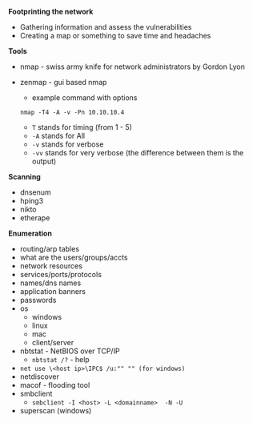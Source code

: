 **Footprinting the network**

* Gathering information and assess the vulnerabilities
* Creating a map or something to save time and headaches

**Tools**

* nmap - swiss army knife for network administrators by Gordon Lyon
* zenmap - gui based nmap

  * example command with options

  ```
  nmap -T4 -A -v -Pn 10.10.10.4
  ```

  * `T` stands for timing \(from 1 - 5\)
  * `-A` stands for All
  * `-v` stands for verbose
  * `-vv` stands for very verbose \(the difference between them is the output\)

**Scanning**

* dnsenum
* hping3
* nikto
* etherape

**Enumeration**

* routing/arp tables
* what are the users/groups/accts
* network resources
* services/ports/protocols
* names/dns names
* application banners
* passwords
* os
  * windows
  * linux
  * mac
  * client/server
* nbtstat - NetBIOS over TCP/IP
  * `nbtstat /?` - help
* `net use \<host ip>\IPC$ /u:"" "" (for windows)`
* netdiscover
* macof - flooding tool
* smbclient
  * `smbclient -I <host> -L <domainname>  -N -U`
* superscan \(windows\)



